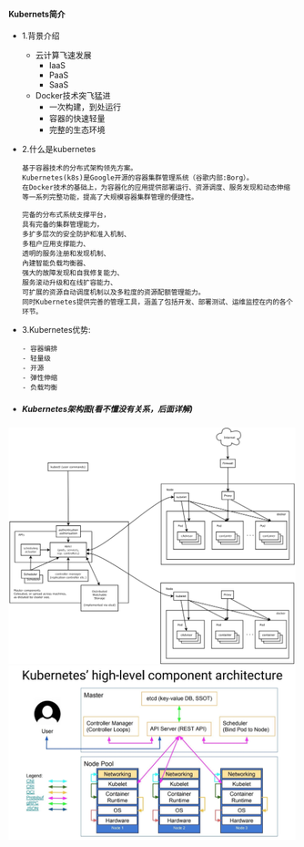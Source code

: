 #### Kubernets简介

- 1.背景介绍
  - 云计算飞速发展
    - IaaS
    - PaaS
    - SaaS
  - Docker技术突飞猛进
    - 一次构建，到处运行
    - 容器的快速轻量
    - 完整的生态环境

- 2.什么是kubernetes
  ```shell
  基于容器技术的分布式架构领先方案。
  Kubernetes(k8s)是Google开源的容器集群管理系统（谷歌内部:Borg）。
  在Docker技术的基础上，为容器化的应用提供部署运行、资源调度、服务发现和动态伸缩等一系列完整功能，提高了大规模容器集群管理的便捷性。
  ```
  ```shell
  完备的分布式系统支撑平台，
  具有完备的集群管理能力，
  多扩多层次的安全防护和准入机制、
  多租户应用支撑能力、
  透明的服务注册和发现机制、
  內建智能负载均衡器、
  强大的故障发现和自我修复能力、
  服务滚动升级和在线扩容能力、
  可扩展的资源自动调度机制以及多粒度的资源配额管理能力。
  同时Kubernetes提供完善的管理工具，涵盖了包括开发、部署测试、运维监控在内的各个环节。
  ```
- 3.Kubernetes优势:
  ```shell
  - 容器编排
  - 轻量级
  - 开源
  - 弹性伸缩
  - 负载均衡
  ```


- ##### Kubernetes架构图(看不懂没有关系，后面详解)
![](images/kubernete1.png)
![](images/kubernetes2.jpg)
